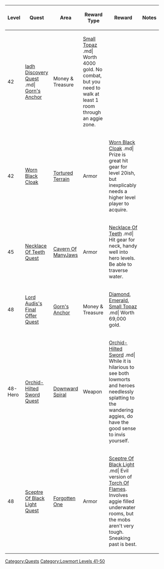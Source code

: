 <table>
<thead>
<tr class="header">
<th><p>Level</p></th>
<th><p>Quest</p></th>
<th><p>Area</p></th>
<th><p>Reward Type</p></th>
<th><p>Reward</p></th>
<th><p>Notes</p></th>
</tr>
</thead>
<tbody>
<tr class="odd">
<td><p>42</p></td>
<td><p><a href="Iadh_Discovery_Quest" title="wikilink">Iadh Discovery
Quest</a> .md| <a href=":Category:Gorn&#39;s_Anchor"
title="wikilink">Gorn's Anchor</a></p></td>
<td><p>Money &amp; Treasure</p></td>
<td><p><a href="Small_Topaz" title="wikilink">Small Topaz</a> .md| Worth
4000 gold. No combat, but you need to walk at least 1 room through an
aggie zone.</p></td>
<td></td>
<td></td>
</tr>
<tr class="even">
<td><p>42</p></td>
<td><p><a href="Worn_Black_Cloak" title="wikilink">Worn Black
Cloak</a></p></td>
<td><p><a href=":Category:Tortured_Terrain.md" title="wikilink">Tortured
Terrain</a></p></td>
<td><p>Armor</p></td>
<td><p><a href="Worn_Black_Cloak" title="wikilink">Worn Black Cloak</a>
.md| Prize is great hit gear for level 20ish, but inexplicably needs a
higher level player to acquire.</p></td>
<td></td>
</tr>
<tr class="odd">
<td><p>45</p></td>
<td><p><a href="Necklace_Of_Teeth_Quest" title="wikilink">Necklace Of
Teeth Quest</a></p></td>
<td><p><a href=":Category:Cavern_Of_ManyJaws.md" title="wikilink">Cavern
Of ManyJaws</a></p></td>
<td><p>Armor</p></td>
<td><p><a href="Necklace_Of_Teeth" title="wikilink">Necklace Of
Teeth</a> .md| Hit gear for neck, handy well into hero levels.<br />
Be able to traverse water.</p></td>
<td></td>
</tr>
<tr class="even">
<td><p>48</p></td>
<td><p><a href="Lord_Audis&#39;s_Final_Offer_Quest"
title="wikilink">Lord Audis's Final Offer Quest</a></p></td>
<td><p><a href=":Category:Gorn&#39;s_Anchor.md" title="wikilink">Gorn's
Anchor</a></p></td>
<td><p>Money &amp; Treasure</p></td>
<td><p><a href="Diamond" title="wikilink">Diamond</a>, <a href="Emerald"
title="wikilink">Emerald</a>, <a href="Small_Topaz"
title="wikilink">Small Topaz</a> .md| Worth 69,000 gold.</p></td>
<td></td>
</tr>
<tr class="odd">
<td><p>48-Hero</p></td>
<td><p><a href="Orchid-Hilted_Sword_Quest"
title="wikilink">Orchid-Hilted Sword Quest</a></p></td>
<td><p><a href=":Category:Downward_Spiral.md" title="wikilink">Downward
Spiral</a></p></td>
<td><p>Weapon</p></td>
<td><p><a href="Orchid-Hilted_Sword" title="wikilink">Orchid-Hilted
Sword</a> .md| While it is hilarious to see both lowmorts and heroes
needlessly splatting to the wandering aggies, do have the good sense to
invis yourself.</p></td>
<td></td>
</tr>
<tr class="even">
<td><p>48</p></td>
<td><p><a href="Sceptre_Of_Black_Light_Quest" title="wikilink">Sceptre
Of Black Light Quest</a></p></td>
<td><p><a href=":Category:Forgotten_One.md" title="wikilink">Forgotten
One</a></p></td>
<td><p>Armor</p></td>
<td><p><a href="Sceptre_Of_Black_Light" title="wikilink">Sceptre Of
Black Light</a> .md| Evil version of <a href="Torch_Of_Flames"
title="wikilink">Torch Of Flames</a>. Involves aggie filled underwater
rooms, but the mobs aren't very tough. Sneaking past is best.</p></td>
<td></td>
</tr>
</tbody>
</table>

[Category:Quests](Category:Quests "wikilink") [Category:Lowmort Levels
41-50](Category:Lowmort_Levels_41-50 "wikilink")
